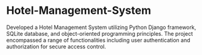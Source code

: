 # Hotel-Management-System
Developed a Hotel Management System utilizing Python Django framework, SQLite database, and object-oriented programming principles. The project encompassed a range of functionalities including user authentication and authorization for secure access control. 
